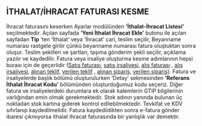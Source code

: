 ## İTHALAT/İHRACAT FATURASI KESME 
İhracat faturasını keserken Ayarlar modülünden **’İthalat-İhracat Listesi’** seçilmektedir. Açılan sayfada **’Yeni İthalat İhracat Ekle’** butonu ile açılan sayfadan **Tip** ‘ten ‘İthalat’ veya ‘İhracat’ cari, teslim seçilir, Beyanname numarası rastgele girilir çünkü beyanname numarası fatura oluştuktan sonra oluşur. Teslim şekilleri ve şartları, taşıma gönderim şekli seçilir, açıklama yazılır ve kaydedilir. Fatura veya irsaliye oluşturma kesme adımlarının hepsi burası için de geçerlidir ([Satış faturası](https://github.com/nkarabag/Dokumantasyon/blob/main/sat%C4%B1%C5%9F%20pazarlama/sat%C4%B1%C5%9F%20faturas%C4%B1%20olu%C5%9Fturma.md), [satış irsaliyesi](https://github.com/nkarabag/Dokumantasyon/blob/main/sat%C4%B1%C5%9F%20pazarlama/sat%C4%B1%C5%9F%20irsaliyesi%20olu%C5%9Fturma.md), [alış faturası](https://github.com/nkarabag/Dokumantasyon/blob/main/SATIN%20ALMA%20MOD%C3%9CL%C3%9C/Al%C4%B1%C5%9F%20Faturas%C4%B1%20Olu%C5%9Fturma.md)
, [alış irsaliyesi](https://github.com/nkarabag/Dokumantasyon/blob/main/SATIN%20ALMA%20MOD%C3%9CL%C3%9C/Al%C4%B1%C5%9F%20%C4%B0rsaliyesi%20Olu%C5%9Fturma.md), [alınan teklif](https://github.com/nkarabag/Dokumantasyon/blob/main/SATIN%20ALMA%20MOD%C3%9CL%C3%9C/Al%C4%B1nan%20Teklif.md), [verilen teklif](https://github.com/nkarabag/Dokumantasyon/blob/main/sat%C4%B1%C5%9F%20pazarlama/verilen%20teklif.md) , [alınan sipariş](https://github.com/nkarabag/Dokumantasyon/blob/main/sat%C4%B1%C5%9F%20pazarlama/al%C4%B1nan%20sipari%C5%9F.md), [verilen sipariş](https://github.com/nkarabag/Dokumantasyon/blob/main/SATIN%20ALMA%20MOD%C3%9CL%C3%9C/Verilen%20Sipari%C5%9F.md)). Fatura ve irsaliyelerde başlık bölümü oluşturulurken ‘Detay’ sekmesinden **’Referans İthalat İhracat Kodu’** bölümünden oluşturduğumuz kodu seçeriz. Diğer fatura ve irsaliyelerdeki durumlara ek olarak kalemlerin GTIP bilgilerinin varlığından emin olmak gerekmektedir. Stok adının yanında bulunan üç noktadan stok kartına giderek kontrol edilebilmektedir. Tevkifat ve KDV sıfırlanıp kaydedilmelidir. Fatura kaydedildikten sonra e-fatura gönder ibaresi çıkmıyorsa ithalat ihracat faturasında bir yanlışlık var demektir. 
